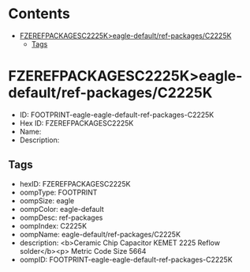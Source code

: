 



Contents
========

* [FZEREFPACKAGESC2225K>eagle-default/ref-packages/C2225K](#fzerefpackagesc2225keagle-defaultref-packagesc2225k)
	* [Tags](#tags)

# FZEREFPACKAGESC2225K>eagle-default/ref-packages/C2225K

- ID: FOOTPRINT-eagle-eagle-default-ref-packages-C2225K
- Hex ID: FZEREFPACKAGESC2225K
- Name: 
- Description: 

## Tags

- hexID: FZEREFPACKAGESC2225K
- oompType: FOOTPRINT
- oompSize: eagle
- oompColor: eagle-default
- oompDesc: ref-packages
- oompIndex: C2225K
- oompName: eagle-default/ref-packages/C2225K
- description: &lt;b&gt;Ceramic Chip Capacitor KEMET 2225 Reflow solder&lt;/b&gt;&lt;p&gt;&#xD;
Metric Code Size 5664
- oompID: FOOTPRINT-eagle-eagle-default-ref-packages-C2225K
